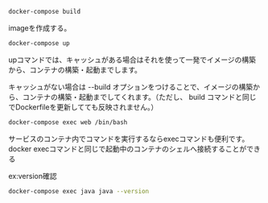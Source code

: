 ```bash
docker-compose build
```
imageを作成する。
    
```bash
docker-compose up
```
upコマンドでは、キャッシュがある場合はそれを使って一発でイメージの構築から、コンテナの構築・起動までします。

キャッシュがない場合は --build オプションをつけることで、イメージの構築から、コンテナの構築・起動までしてくれます。（ただし、 build コマンドと同じでDockerfileを更新してても反映されません。）

```bash
docker-compose exec web /bin/bash
```
サービスのコンテナ内でコマンドを実行するならexecコマンドも便利です。
docker execコマンドと同じで起動中のコンテナのシェルへ接続することができる

ex:version確認
```bash
docker-compose exec java java --version
```
